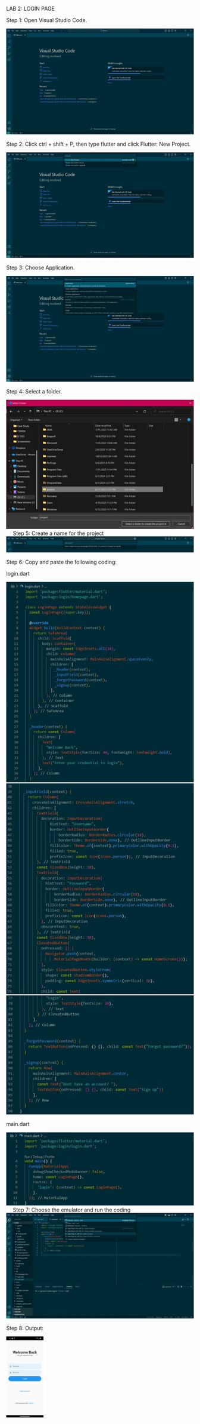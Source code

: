 LAB 2: LOGIN PAGE

Step 1: Open Visual Studio Code. 

<img src="https://github.com/addff/2310-ICT602/blob/22a7639005722fcb45626b077d4efb84ab1ba624/M3CS2666A/Team%206%20-%20Aikani/Lab%20Work%202/Assets/lab2%20-%201.jpg" alt="image" width="auto" height="auto">

Step 2: Click ctrl + shift + P, then type flutter and click Flutter: New Project. 

<img src="https://github.com/addff/2310-ICT602/blob/5a9606d8b2254aacde82bcec2dfa2145240c9631/M3CS2666A/Team%206%20-%20Aikani/Lab%20Work%202/Assets/lab2%20-%202.jpg" alt="image" width="auto" height="auto">

Step 3: Choose Application.

<img src="https://github.com/addff/2310-ICT602/blob/c777ad9891d5fa2c5839798473a5b62e3075632e/M3CS2666A/Team%206%20-%20Aikani/Lab%20Work%202/Assets/lab2%20-%203.jpg" alt="image" width="auto" height="auto">

Step 4: Select a folder. 

<img src="https://github.com/addff/2310-ICT602/blob/c777ad9891d5fa2c5839798473a5b62e3075632e/M3CS2666A/Team%206%20-%20Aikani/Lab%20Work%202/Assets/lab2%20-%204.jpg" alt="image" width="auto" height="auto">
 
Step 5: Create a name for the project

<img src="https://github.com/addff/2310-ICT602/blob/c777ad9891d5fa2c5839798473a5b62e3075632e/M3CS2666A/Team%206%20-%20Aikani/Lab%20Work%202/Assets/lab2%20-%205.jpg" alt="image" width="auto" height="auto">

Step 6: Copy and paste the following coding: 

login.dart

<img src="https://github.com/addff/2310-ICT602/blob/c777ad9891d5fa2c5839798473a5b62e3075632e/M3CS2666A/Team%206%20-%20Aikani/Lab%20Work%202/Assets/lab2%20-%206.jpg" alt="image" width="auto" height="auto">

<img src="https://github.com/addff/2310-ICT602/blob/c777ad9891d5fa2c5839798473a5b62e3075632e/M3CS2666A/Team%206%20-%20Aikani/Lab%20Work%202/Assets/lab2%20-%207.jpg" alt="image" width="auto" height="auto">

<img src="https://github.com/addff/2310-ICT602/blob/c777ad9891d5fa2c5839798473a5b62e3075632e/M3CS2666A/Team%206%20-%20Aikani/Lab%20Work%202/Assets/lab2%20-%208.jpg" alt="image" width="auto" height="auto">

main.dart

<img src="https://github.com/addff/2310-ICT602/blob/c777ad9891d5fa2c5839798473a5b62e3075632e/M3CS2666A/Team%206%20-%20Aikani/Lab%20Work%202/Assets/lab2%20-%209.jpg" alt="image" width="auto" height="auto">
 
Step 7: Choose the emulator and run the coding

<img src="https://github.com/addff/2310-ICT602/blob/261f972f07abd1244fdd5e5f4b446d1df99ba2c9/M3CS2666A/Team%206%20-%20Aikani/Lab%20Work%202/Assets/lab2%20-%2010.jpg" alt="image" width="auto" height="auto">

Step 8: Output: 

<img src="https://github.com/addff/2310-ICT602/blob/fd113ea833129c5c2a657e6df58e85210c3cdfd2/M3CS2666A/Team%206%20-%20Aikani/Lab%20Work%202/Assets/login%20page.png" alt="image" width="100" height="auto">

